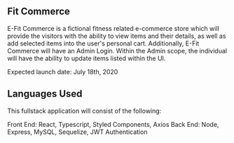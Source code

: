 ## Fit Commerce

E-Fit Commerce is a fictional fitness related e-commerce store which will provide the visitors with the ability to view items and their details, as well as add selected items into the user's personal cart. Additionally, E-Fit Commerce will have an Admin Login. Within the Admin scope, the individual will have the ability to update items listed within the UI.

Expected launch date: July 18th, 2020

<!-- Please feel free to enjoy the live version here: [https://study-clock-65037.firebaseapp.com/](https://study-clock-65037.firebaseapp.com/) -->

## Languages Used

This fullstack application will consist of the following:

Front End: React, Typescript, Styled Components, Axios
Back End: Node, Express, MySQL, Sequelize, JWT Authentication
